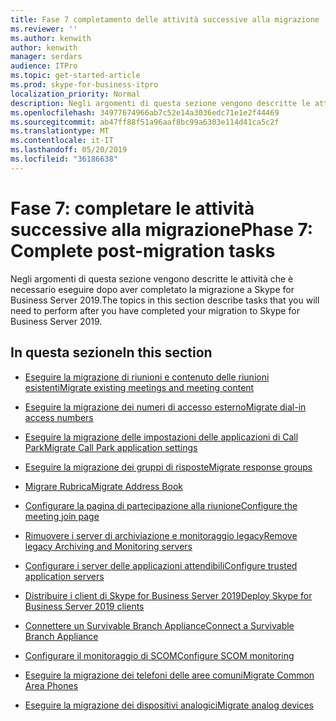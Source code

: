 ```yaml
---
title: Fase 7 completamento delle attività successive alla migrazione
ms.reviewer: ''
ms.author: kenwith
author: kenwith
manager: serdars
audience: ITPro
ms.topic: get-started-article
ms.prod: skype-for-business-itpro
localization_priority: Normal
description: Negli argomenti di questa sezione vengono descritte le attività che è necessario eseguire dopo aver completato la migrazione a Skype for Business Server 2019.
ms.openlocfilehash: 34977674966ab7c52e14a3036edc71e1e2f44469
ms.sourcegitcommit: ab47ff88f51a96aaf8bc99a6303e114d41ca5c2f
ms.translationtype: MT
ms.contentlocale: it-IT
ms.lasthandoff: 05/20/2019
ms.locfileid: "36186638"
---
```

# <a name="phase-7-complete-post-migration-tasks"></a><span data-ttu-id="6a826-103">Fase 7: completare le attività successive alla migrazione</span><span class="sxs-lookup"><span data-stu-id="6a826-103">Phase 7: Complete post-migration tasks</span></span>

<span data-ttu-id="6a826-104">Negli argomenti di questa sezione vengono descritte le attività che è necessario eseguire dopo aver completato la migrazione a Skype for Business Server 2019.</span><span class="sxs-lookup"><span data-stu-id="6a826-104">The topics in this section describe tasks that you will need to perform after you have completed your migration to Skype for Business Server 2019.</span></span>
  
## <a name="in-this-section"></a><span data-ttu-id="6a826-105">In questa sezione</span><span class="sxs-lookup"><span data-stu-id="6a826-105">In this section</span></span>

- [<span data-ttu-id="6a826-106">Eseguire la migrazione di riunioni e contenuto delle riunioni esistenti</span><span class="sxs-lookup"><span data-stu-id="6a826-106">Migrate existing meetings and meeting content</span></span>](migrate-existing-meetings-and-meeting-content.md)
    
- [<span data-ttu-id="6a826-107">Eseguire la migrazione dei numeri di accesso esterno</span><span class="sxs-lookup"><span data-stu-id="6a826-107">Migrate dial-in access numbers</span></span>](migrate-dial-in-access-numbers.md)
    
- [<span data-ttu-id="6a826-108">Eseguire la migrazione delle impostazioni delle applicazioni di Call Park</span><span class="sxs-lookup"><span data-stu-id="6a826-108">Migrate Call Park application settings</span></span>](migrate-call-park-application-settings.md)
    
- [<span data-ttu-id="6a826-109">Eseguire la migrazione dei gruppi di risposte</span><span class="sxs-lookup"><span data-stu-id="6a826-109">Migrate response groups</span></span>](migrate-response-groups.md)
    
- [<span data-ttu-id="6a826-110">Migrare Rubrica</span><span class="sxs-lookup"><span data-stu-id="6a826-110">Migrate Address Book</span></span>](migrate-address-book.md)
    
- [<span data-ttu-id="6a826-111">Configurare la pagina di partecipazione alla riunione</span><span class="sxs-lookup"><span data-stu-id="6a826-111">Configure the meeting join page</span></span>](configure-the-meeting-join-page.md)
    
- [<span data-ttu-id="6a826-112">Rimuovere i server di archiviazione e monitoraggio legacy</span><span class="sxs-lookup"><span data-stu-id="6a826-112">Remove legacy Archiving and Monitoring servers</span></span>](remove-legacy-archiving-and-monitoring-servers.md)
    
- [<span data-ttu-id="6a826-113">Configurare i server delle applicazioni attendibili</span><span class="sxs-lookup"><span data-stu-id="6a826-113">Configure trusted application servers</span></span>](configure-trusted-application-servers.md)
    
- [<span data-ttu-id="6a826-114">Distribuire i client di Skype for Business Server 2019</span><span class="sxs-lookup"><span data-stu-id="6a826-114">Deploy Skype for Business Server 2019 clients</span></span>](deploy-clients.md)
    
- [<span data-ttu-id="6a826-115">Connettere un Survivable Branch Appliance</span><span class="sxs-lookup"><span data-stu-id="6a826-115">Connect a Survivable Branch Appliance</span></span>](connect-a-survivable-branch-appliance.md)
    
- [<span data-ttu-id="6a826-116">Configurare il monitoraggio di SCOM</span><span class="sxs-lookup"><span data-stu-id="6a826-116">Configure SCOM monitoring</span></span>](configure-scom-monitoring.md)
    
- [<span data-ttu-id="6a826-117">Eseguire la migrazione dei telefoni delle aree comuni</span><span class="sxs-lookup"><span data-stu-id="6a826-117">Migrate Common Area Phones</span></span>](migrate-common-area-phones.md)
    
- [<span data-ttu-id="6a826-118">Eseguire la migrazione dei dispositivi analogici</span><span class="sxs-lookup"><span data-stu-id="6a826-118">Migrate analog devices</span></span>](migrate-analog-devices.md)
    

